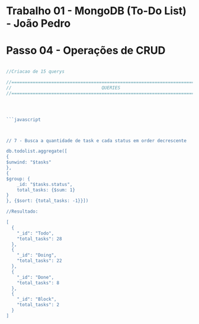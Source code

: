 # Trabalho 01 - MongoDB (To-Do List) - João Pedro
# Passo 04 - Operações de CRUD

```javascript

//Criacao de 15 querys

//================================================================================
//                                  QUERIES
//================================================================================




```javascript



// 7 - Busca a quantidade de task e cada status em order decrescente

db.todolist.aggregate([
{
$unwind: "$tasks"
},
{
$group: {
    _id: "$tasks.status",
    total_tasks: {$sum: 1}
}
}, {$sort: {total_tasks: -1}}])

//Resultado:

[
  {
    "_id": "Todo",
    "total_tasks": 28
  },
  {
    "_id": "Doing",
    "total_tasks": 22
  },
  {
    "_id": "Done",
    "total_tasks": 8
  },
  {
    "_id": "Block",
    "total_tasks": 2
  }
]


```








